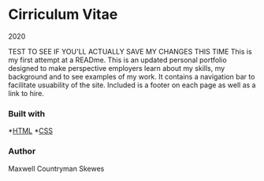 # Cirriculum Vitae
2020

TEST TO SEE IF YOU'LL ACTUALLY SAVE MY CHANGES THIS TIME
This is my first attempt at a READme.
This is an updated personal portfolio designed to make perspective employers learn about my skills, my background and to see examples of my work. It contains a navigation bar to facilitate usuability of the site. Included is a footer on each page as well as a link to hire.

### Built with
*[HTML](https://html.com/)
*[CSS](https://www.w3schools.com/css/)

### Author
Maxwell Countryman Skewes
